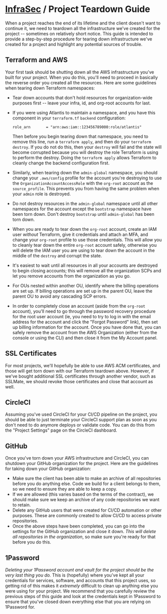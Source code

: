 # [InfraSec](./README.md) / Project Teardown Guide

When a project reaches the end of its lifetime and the client doesn't
want to continue it, we need to teardown all the infrastructure we've
created for the project -- sometimes on relatively short notice. This
guide is intended to provide a step-by-step procedure for tearing down
infrastructure we've created for a project and highlight any potential
sources of trouble.

## Terraform and AWS

Your first task should be shutting down all the AWS infrastructure
you've built for your project. When you do this, you'll need to proceed
in basically the reverse order you created all the resources. Here are
some guidelines when tearing down Terraform namespaces:

* Tear down accounts that don't hold resources for organization-wide
  purposes first -- leave your infra, id, and org-root accounts for last.
* If you were using Atlantis to maintain a namespace, and you have this
  component in your `terraform.tf` `backend` configuration:

  ```text
  role_arn       = "arn:aws:iam::123456789000:role/atlantis"
  ```

  Then before you begin tearing down that namespace, you need to remove
  this line, run a `terraform apply`, and then do your `terraform destroy`.
  If you do not do this, then your `destroy` will fail and the state will
  become corrupted because you will destroy the role Terraform is using
  to perform the destroy. Doing the `terraform apply` allows Terraform to
  cleanly change the backend configuration first.
* Similarly, when tearing down the `admin-global` namespace, you should
  change your `.aws/config` profile for the account you're destroying to
  use the `OrganizationAccountAccessRole` with the `org-root` account as
  the `source_profile`. This prevents you from having the same problem
  when your `admin` role is destroyed.
* Do not destroy resources in the `admin-global` namespace until all
  other namespaces for the account except the `bootstrap` namespace have
  been torn down. Don't destroy `bootstrap` until `admin-global` has been
  torn down.
* When you are ready to tear down the `org-root` account, create an IAM
  user *without* Terraform, give it credentials and attach an MFA, and
  change your `org-root` profile to use those credentials. This will allow
  you to cleanly tear down the entire `org-root` account safely, otherwise
  you will delete the IAM user you are using to tear down the account in
  the middle of the `destroy` and corrupt the state.
* It's easiest to wait until all resources in all your accounts are
  destroyed to begin closing accounts; this will remove all the
  organization SCPs and let you remove accounts from the organization
  as you go.
* For OUs nested within another OU, identify where the billing
  operations are set up. If billing operations are set up in the
  parent OU, leave the parent OU to avoid any cascading SCP errors.
* In order to completely close an account (aside from the `org-root`
  account), you'll need to go through the password recovery procedure for
  the root user account (ie, you need to try to log in with the email
  address for the account and click the "Forgot Password" link), then
  set up billing information for the account. Once you have done that,
  you can safely remove the account from the AWS Organization (either
  from the console or using the CLI) and then close it from the My
  Account panel.

## SSL Certificates

For most projects, we'll hopefully be able to use AWS ACM certificates,
and those will get torn down with our Terraform teardown above. However,
if we've bought additional SSL certificates through another vendor, such
as SSLMate, we should revoke those certificates and close that account
as well.

## CircleCI

Assuming you've used CircleCI for your CI/CD pipeline on the project,
you should be able to just terminate your CircleCI support plan as soon
as you don't need to do anymore deploys or validate code. You can do this
from the "Project Settings" page on the CircleCI dashboard.

## GitHub

Once you've torn down your AWS infrastructure and CircleCI, you can
shutdown your GitHub organization for the project. Here are the
guidelines for taking down your GitHub organization:

* Make sure the client has been able to make an archive of all
  repositories before you do anything else. Code we build for a client
  belongs to them, so we need to ensure they are able to keep a copy.
* If we are allowed (this varies based on the terms of the contract), we
  should make sure we keep an archive of any code repositories we want
  to retain.
* Delete any GitHub users that were created for CI/CD automation or other
  purposes. These are commonly created to allow CI/CD to access private
  repositories.
* Once the above steps have been completed, you can go into the settings
  for the GitHub organization and close it down. *This will delete all
  repositories in the organization*, so make sure you're ready for that
  before you do this.

## 1Password

*Deleting your 1Password account and vault for the project should be the
very last thing you do.* This is (hopefully) where you've kept all your
credentials for services, software, and accounts that this project uses,
so getting rid of this makes it *extremely* difficult to clean up anything
else you were using for your project. We recommend that you carefully
review the previous steps of this guide and look at the credentials kept
in 1Password to ensure that you've closed down everything else that you
are relying on 1Password for.
